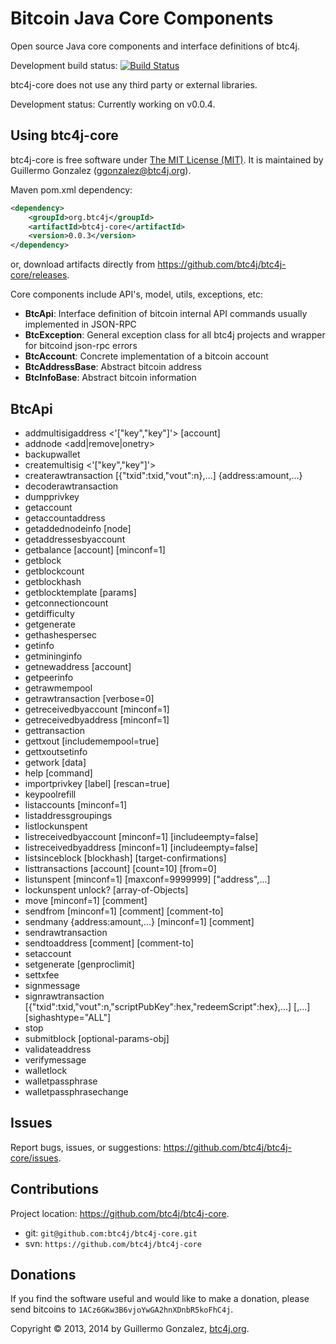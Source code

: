 Bitcoin Java Core Components
============================
Open source Java core components and interface definitions of btc4j.

Development build status: [![Build Status](https://travis-ci.org/btc4j/btc4j-core.png?branch=master)](https://travis-ci.org/btc4j/btc4j-core)

btc4j-core does not use any third party or external libraries.

Development status: Currently working on v0.0.4.

Using btc4j-core
----------------
btc4j-core is free software under [The MIT License (MIT)](http://opensource.org/licenses/MIT/ "The MIT License (MIT)"). It is maintained by Guillermo Gonzalez (ggonzalez@btc4j.org).

Maven pom.xml dependency:
```xml
<dependency>
	<groupId>org.btc4j</groupId>
	<artifactId>btc4j-core</artifactId>
	<version>0.0.3</version>
</dependency>
```
or, download artifacts directly from https://github.com/btc4j/btc4j-core/releases.

Core components include API's, model, utils, exceptions, etc:
* __BtcApi__: Interface definition of bitcoin internal API commands usually implemented in JSON-RPC
* __BtcException__: General exception class for all btc4j projects and wrapper for bitcoind json-rpc errors
* __BtcAccount__: Concrete implementation of a bitcoin account
* __BtcAddressBase__: Abstract bitcoin address
* __BtcInfoBase__: Abstract bitcoin information

BtcApi
------
* addmultisigaddress <nrequired> <'["key","key"]'> [account]
* addnode <node> <add|remove|onetry>
* backupwallet <destination>
* createmultisig <nrequired> <'["key","key"]'>
* createrawtransaction [{"txid":txid,"vout":n},...] {address:amount,...}
* decoderawtransaction <hex string>
* dumpprivkey <bitcoinaddress>
* getaccount <bitcoinaddress>
* getaccountaddress <account>
* getaddednodeinfo <dns> [node]
* getaddressesbyaccount <account>
* getbalance [account] [minconf=1]
* getblock <hash>
* getblockcount
* getblockhash <index>
* getblocktemplate [params]
* getconnectioncount
* getdifficulty
* getgenerate
* gethashespersec
* getinfo
* getmininginfo
* getnewaddress [account]
* getpeerinfo
* getrawmempool
* getrawtransaction <txid> [verbose=0]
* getreceivedbyaccount <account> [minconf=1]
* getreceivedbyaddress <bitcoinaddress> [minconf=1]
* gettransaction <txid>
* gettxout <txid> <n> [includemempool=true]
* gettxoutsetinfo
* getwork [data]
* help [command]
* importprivkey <bitcoinprivkey> [label] [rescan=true]
* keypoolrefill
* listaccounts [minconf=1]
* listaddressgroupings
* listlockunspent
* listreceivedbyaccount [minconf=1] [includeempty=false]
* listreceivedbyaddress [minconf=1] [includeempty=false]
* listsinceblock [blockhash] [target-confirmations]
* listtransactions [account] [count=10] [from=0]
* listunspent [minconf=1] [maxconf=9999999]  ["address",...]
* lockunspent unlock? [array-of-Objects]
* move <fromaccount> <toaccount> <amount> [minconf=1] [comment]
* sendfrom <fromaccount> <tobitcoinaddress> <amount> [minconf=1] [comment] [comment-to]
* sendmany <fromaccount> {address:amount,...} [minconf=1] [comment]
* sendrawtransaction <hex string>
* sendtoaddress <bitcoinaddress> <amount> [comment] [comment-to]
* setaccount <bitcoinaddress> <account>
* setgenerate <generate> [genproclimit]
* settxfee <amount>
* signmessage <bitcoinaddress> <message>
* signrawtransaction <hex string> [{"txid":txid,"vout":n,"scriptPubKey":hex,"redeemScript":hex},...] [<privatekey1>,...] [sighashtype="ALL"]
* stop
* submitblock <hex data> [optional-params-obj]
* validateaddress <bitcoinaddress>
* verifymessage <bitcoinaddress> <signature> <message>
* walletlock
* walletpassphrase <passphrase> <timeout>
* walletpassphrasechange <oldpassphrase> <newpassphrase>

Issues
------
Report bugs, issues, or suggestions: https://github.com/btc4j/btc4j-core/issues.

Contributions
-------------
Project location: https://github.com/btc4j/btc4j-core.
* git: `git@github.com:btc4j/btc4j-core.git`
* svn: `https://github.com/btc4j/btc4j-core`

Donations
---------
If you find the software useful and would like to make a donation, please send bitcoins to `1ACz6GKw3B6vjoYwGA2hnXDnbR5koFhC4j`.

Copyright &copy; 2013, 2014 by Guillermo Gonzalez, [btc4j.org](http://www.btc4j.org "btc4j.org").